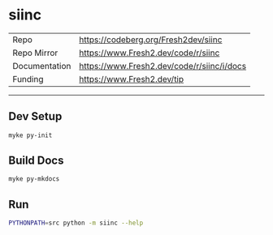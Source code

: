# siinc

|               |                                            |
| ------------- | ------------------------------------------ |
| Repo          | https://codeberg.org/Fresh2dev/siinc       |
| Repo Mirror   | https://www.Fresh2.dev/code/r/siinc        |
| Documentation | https://www.Fresh2.dev/code/r/siinc/i/docs |
| Funding       | https://www.Fresh2.dev/tip                 |

---

## Dev Setup

```sh
myke py-init
```

## Build Docs

```sh
myke py-mkdocs
```

## Run

```sh
PYTHONPATH=src python -m siinc --help
```
